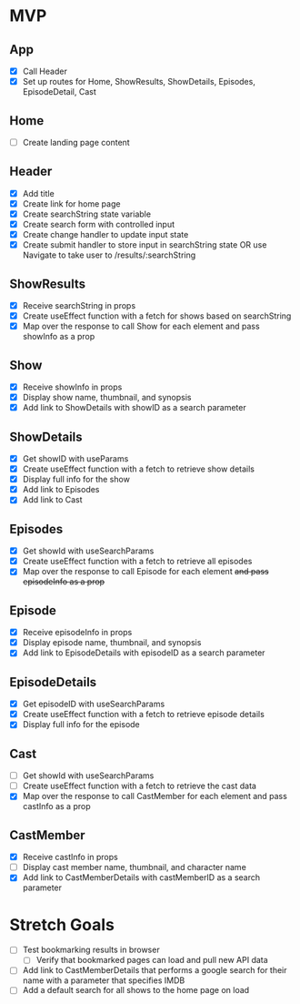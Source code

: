 # MVP

## App
- [x] Call Header
- [x] Set up routes for Home, ShowResults, ShowDetails, Episodes, EpisodeDetail, Cast

## Home
- [ ] Create landing page content

## Header
 - [x] Add title
 - [x] Create link for home page
 - [x] Create searchString state variable
 - [x] Create search form with controlled input
 - [x] Create change handler to update input state
 - [x] Create submit handler to store input in searchString state OR use Navigate to take user to /results/:searchString
 
 ## ShowResults
 - [x] Receive searchString in props
 - [x] Create useEffect function with a fetch for shows based on searchString
 - [x] Map over the response to call Show for each element and pass showInfo as a prop

 ## Show
 - [x] Receive showInfo in props
 - [x] Display show name, thumbnail, and synopsis
 - [x] Add link to ShowDetails with showID as a search parameter

## ShowDetails
 - [x] Get showID with useParams
 - [x] Create useEffect function with a fetch to retrieve show details
 - [x] Display full info for the show
 - [x] Add link to Episodes
 - [x] Add link to Cast
 
## Episodes
 - [x] Get showId with useSearchParams
 - [x] Create useEffect function with a fetch to retrieve all episodes
 - [x] Map over the response to call Episode for each element ~~and pass episodeInfo as a prop~~

## Episode
 - [x] Receive episodeInfo in props
 - [x] Display episode name, thumbnail, and synopsis
 - [x] Add link to EpisodeDetails with episodeID as a search parameter

## EpisodeDetails
 - [x] Get episodeID with useSearchParams
 - [x] Create useEffect function with a fetch to retrieve episode details
 - [x] Display full info for the episode

## Cast
 - [ ] Get showId with useSearchParams
 - [ ] Create useEffect function with a fetch to retrieve the cast data
 - [x] Map over the response to call CastMember for each element and pass castInfo as a prop

## CastMember
 - [x] Receive castInfo in props
 - [ ] Display cast member name, thumbnail, and character name
 - [x] Add link to CastMemberDetails with castMemberID as a search parameter

# Stretch Goals
 - [ ] Test bookmarking results in browser
    - [ ] Verify that bookmarked pages can load and pull new API data
 - [ ] Add link to CastMemberDetails that performs a google search for their name with a parameter that specifies IMDB
 - [ ] Add a default search for all shows to the home page on load